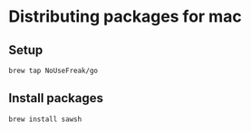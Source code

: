 # Distributing packages for mac

## Setup

```
brew tap NoUseFreak/go
```

## Install packages

```
brew install sawsh
```

